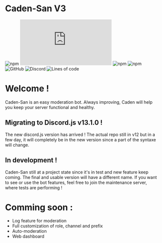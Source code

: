# Caden-San V3

![npm](https://img.shields.io/npm/v/npm)
![npm](https://img.shields.io/npm/v/discord.js?color=%239c7aec&label=discord.js)
![npm](https://img.shields.io/npm/v/mongoose?color=4CFF37&label=Mongoose)
![npm](https://img.shields.io/npm/v/moment?color=43EEEE&label=moment)
![GitHub](https://img.shields.io/github/license/CadenEras/Caden-San?color=blueviolet)
![Discord](https://img.shields.io/discord/862476312568004668?label=Discord)
![Lines of code](https://img.shields.io/tokei/lines/github/CadenEras/Caden-San?color=%23F29F33)

# Welcome !

Caden-San is an easy moderation bot. Always improving, Caden will help you keep your server functional and healthy.

## Migrating to Discord.js v13.1.0 !
 
The new discord.js version has arrived ! The actual repo still in v12 but in a few day, it will completely be in the new version since a part of the syntaxe will change.

## In development !

Caden-San still at a project state since it's in test and new feature keep coming. The final and usable version will have a different name. If you want to see or use the bot features, feel free to join the maintenance server, where tests are performing !

# Comming soon :
 
 - Log feature for moderation
 - Full customization of role, channel and prefix
 - Auto-moderation
 - Web dashboard
